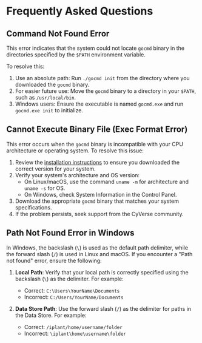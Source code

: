 # Frequently Asked Questions

## Command Not Found Error
This error indicates that the system could not locate `gocmd` binary in the directories specified by the `$PATH` environment variable. 

To resolve this:

1. Use an absolute path: Run `./gocmd init` from the directory where you downloaded the `gocmd` binary.
2. For easier future use: Move the `gocmd` binary to a directory in your `$PATH`, such as `/usr/local/bin`.
3. Windows users: Ensure the executable is named `gocmd.exe` and run `gocmd.exe init` to initialize.


## Cannot Execute Binary File (Exec Format Error)
This error occurs when the `gocmd` binary is incompatible with your CPU architecture or operating system. To resolve this issue:

1. Review the [installation instructions](installation.md) to ensure you downloaded the correct version for your system.
2. Verify your system's architecture and OS version:
   - On Linux/macOS, use the command `uname -m` for architecture and `uname -s` for OS.
   - On Windows, check System Information in the Control Panel.
3. Download the appropriate `gocmd` binary that matches your system specifications.
4. If the problem persists, seek support from the CyVerse community.


## Path Not Found Error in Windows
In Windows, the backslash (`\`) is used as the default path delimiter, while the forward slash (`/`) is used in Linux and macOS. If you encounter a "Path not found" error, ensure the following:

1. **Local Path**: Verify that your local path is correctly specified using the backslash (`\`) as the delimiter. For example:
   - Correct: `C:\Users\YourName\Documents`
   - Incorrect: `C:/Users/YourName/Documents`

2. **Data Store Path**: Use the forward slash (`/`) as the delimiter for paths in the Data Store. For example:
   - Correct: `/iplant/home/username/folder`
   - Incorrect: `\iplant\home\username\folder`


